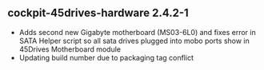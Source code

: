 ## cockpit-45drives-hardware 2.4.2-1

* Adds second new Gigabyte motherboard (MS03-6L0) and fixes error in SATA Helper script so all sata drives plugged into mobo ports show in 45Drives Motherboard module
* Updating build number due to packaging tag conflict